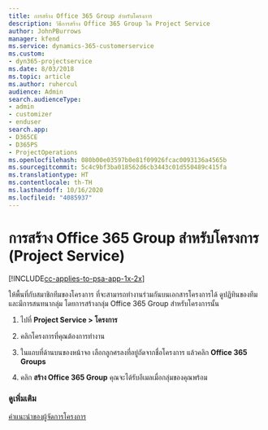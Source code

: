 ```yaml
---
title: การสร้าง Office 365 Group สำหรับโครงการ
description: วิธีการสร้าง Office 365 Group ใน Project Service
author: JohnPBurrows
manager: kfend
ms.service: dynamics-365-customerservice
ms.custom:
- dyn365-projectservice
ms.date: 8/03/2018
ms.topic: article
ms.author: ruhercul
audience: Admin
search.audienceType:
- admin
- customizer
- enduser
search.app:
- D365CE
- D365PS
- ProjectOperations
ms.openlocfilehash: 080b00e03597b0e81f09926fcac0093136a4565b
ms.sourcegitcommit: 5c4c9bf3ba018562d6cb3443c01d550489c415fa
ms.translationtype: HT
ms.contentlocale: th-TH
ms.lasthandoff: 10/16/2020
ms.locfileid: "4085937"
---
```

# <a name="create-an-office-365-group-for-a-project-project-service"></a>การสร้าง Office 365 Group สำหรับโครงการ (Project Service)

[!INCLUDE[cc-applies-to-psa-app-1x-2x](../includes/cc-applies-to-psa-app-1x-2x.md)]

ให้พื้นที่กับสมาชิกทีมของโครงการ ที่จะสามารถทำงานร่วมกันบนเอกสารโครงการได้ ดูปฏิทินของทีม และมีการสนทนากลุ่ม โดยการสร้างกลุ่ม Office 365 Group สำหรับโครงการนั้น  
  
1.  ไปที่ **Project Service > โครงการ**  
  
2.  คลิกโครงการที่คุณต้องการทำงาน  
  
3.  ในแถบที่ด้านบนของหน้าจอ เลือกลูกศรลงที่อยู่ถัดจากชื่อโครงการ แล้วคลิก **Office 365 Groups**  
  
4.  คลิก **สร้าง Office 365 Group** คุณจะได้รับอีเมลเมื่อกลุ่มของคุณพร้อม  
  
### <a name="see-also"></a>ดูเพิ่มเติม  
 [คำแนะนำของผู้จัดการโครงการ](../psa/project-manager-guide.md)
